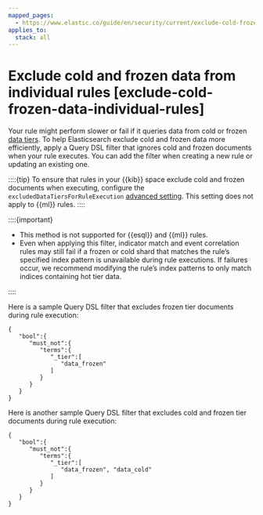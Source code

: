 ```yaml
---
mapped_pages:
  - https://www.elastic.co/guide/en/security/current/exclude-cold-frozen-data-individual-rules.html
applies_to:
  stack: all
---
```


# Exclude cold and frozen data from individual rules [exclude-cold-frozen-data-individual-rules]

Your rule might perform slower or fail if it queries data from cold or frozen [data tiers](../../../manage-data/lifecycle/data-tiers.md). To help Elasticsearch exclude cold and frozen data more efficiently, apply a Query DSL filter that ignores cold and frozen documents when your rule executes. You can add the filter when creating a new rule or updating an existing one.

::::{tip} 
To ensure that rules in your {{kib}} space exclude cold and frozen documents when executing, configure the `excludedDataTiersForRuleExecution` [advanced setting](../get-started/configure-advanced-settings.md#exclude-cold-frozen-data-rule-executions). This setting does not apply to {{ml}} rules.
::::


::::{important} 
* This method is not supported for {{esql}} and {{ml}} rules.
* Even when applying this filter, indicator match and event correlation rules may still fail if a frozen or cold shard that matches the rule’s specified index pattern is unavailable during rule executions. If failures occur, we recommend modifying the rule’s index patterns to only match indices containing hot tier data.

::::


Here is a sample Query DSL filter that excludes frozen tier documents during rule execution:

```console
{
   "bool":{
      "must_not":{
         "terms":{
            "_tier":[
               "data_frozen"
            ]
         }
      }
   }
}
```

Here is another sample Query DSL filter that excludes cold and frozen tier documents during rule execution:

```console
{
   "bool":{
      "must_not":{
         "terms":{
            "_tier":[
               "data_frozen", "data_cold"
            ]
         }
      }
   }
}
```

